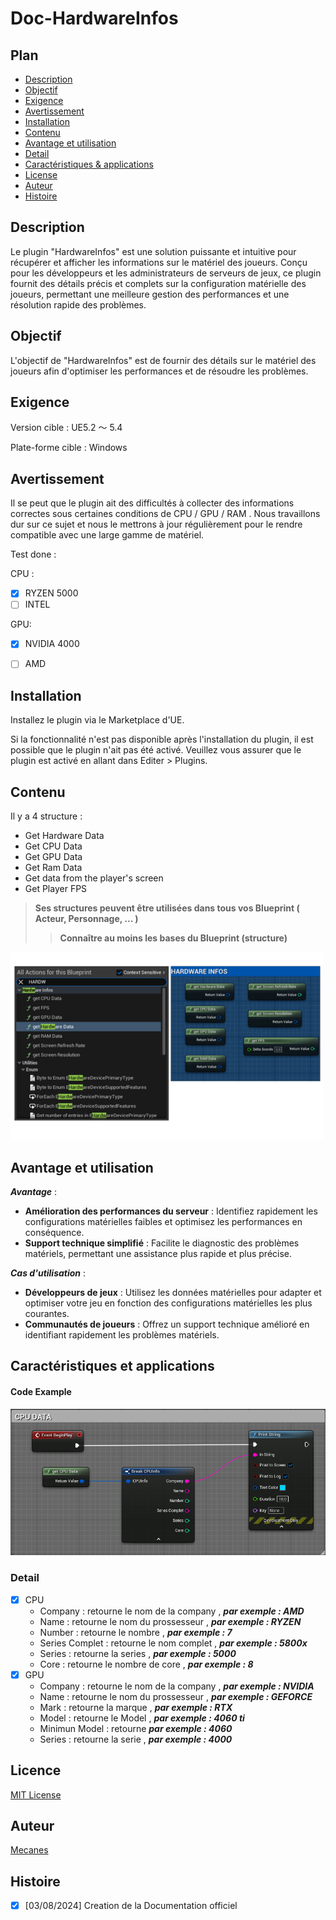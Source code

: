 # Doc-HardwareInfos

## Plan
<!--ts-->
* [Description](#Description)
* [Objectif](#Objectif)
* [Exigence](#Exigence)
* [Avertissement](#Avertissement)
* [Installation](#Installation)
* [Contenu](#Contenu)
* [Avantage et utilisation](#Avantage-et-utilisation)
* [Detail](#Detail)
* [Caractéristiques & applications](#Caractéristiques-et-applications)
* [License](#Licence)
* [Auteur](#Auteur)
* [Histoire](#Histoire)

## Description

Le plugin "HardwareInfos" est une solution puissante et intuitive pour récupérer et afficher les informations sur le matériel des joueurs. Conçu pour les développeurs et les administrateurs de serveurs de jeux, ce plugin fournit des détails précis et complets sur la configuration matérielle des joueurs, permettant une meilleure gestion des performances et une résolution rapide des problèmes. 

## Objectif

L'objectif de "HardwareInfos" est de fournir des détails sur le matériel des joueurs afin d'optimiser les performances et de résoudre les problèmes.

## Exigence

Version cible : UE5.2 ～ 5.4

Plate-forme cible : Windows

## Avertissement
Il se peut que le plugin ait des difficultés à collecter des informations correctes sous certaines conditions de CPU / GPU / RAM . Nous travaillons dur sur ce sujet et nous le mettrons à jour régulièrement pour le rendre compatible avec une large gamme de matériel. 

Test done :

CPU :

- [x] RYZEN 5000
- [ ] INTEL

GPU:

- [x] NVIDIA 4000
- [ ] AMD


## Installation

Installez le plugin via le Marketplace d'UE.

Si la fonctionnalité n'est pas disponible après l'installation du plugin, il est possible que le plugin n'ait pas été activé. Veuillez vous assurer que le plugin est activé en allant dans Editer > Plugins.

## Contenu

Il y a 4 structure :
* Get Hardware Data
* Get CPU Data
* Get GPU Data
* Get Ram Data
* Get data from the player's screen
* Get Player FPS

> **Ses structures peuvent être utilisées dans tous vos Blueprint ( Acteur, Personnage, ... )**
>> **Connaître au moins les bases du Blueprint (structure)**

![Structure Infos](https://github.com/Mecanes/Images/blob/main/UE.png)

## Avantage et utilisation
***Avantage*** :
* **Amélioration des performances du serveur** : Identifiez rapidement les configurations matérielles faibles et optimisez les performances en conséquence.
* **Support technique simplifié** : Facilite le diagnostic des problèmes matériels, permettant une assistance plus rapide et plus précise.

***Cas d'utilisation*** :
* **Développeurs de jeux** : Utilisez les données matérielles pour adapter et optimiser votre jeu en fonction des configurations matérielles les plus courantes.
* **Communautés de joueurs** : Offrez un support technique amélioré en identifiant rapidement les problèmes matériels.

## Caractéristiques et applications

#### Code Example
![CPU Example](https://github.com/Mecanes/Images/blob/main/CPU_DATA.png?raw=true)

### Detail
- [x] CPU
    - Company : retourne le nom de la company , ***par exemple : AMD***
    - Name : retourne le nom du prossesseur , ***par exemple : RYZEN***
    - Number : retourne le nombre , ***par exemple : 7***
    - Series Complet : retourne le nom complet , ***par exemple : 5800x***
    - Series : retourne la series , ***par exemple : 5000***
    - Core : retourne le nombre de core , ***par exemple : 8***
- [x] GPU
    - Company : retourne le nom de la company , ***par exemple : NVIDIA***
    - Name : retourne le nom du prossesseur , ***par exemple : GEFORCE***
    - Mark : retourne la marque , ***par exemple : RTX***
    - Model : retourne le Model , ***par exemple : 4060 ti***
    - Minimun Model : retourne ***par exemple : 4060***
    - Series : retourne la serie , ***par exemple : 4000***

## Licence

[MIT License](https://en.wikipedia.org/wiki/MIT_License)

## Auteur

[Mecanes](https://x.com/MecanesFr)

## Histoire

- [x] [03/08/2024] Creation de la Documentation officiel
